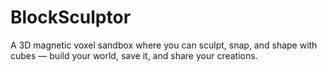 # BlockSculptor
A 3D magnetic voxel sandbox where you can sculpt, snap, and shape with cubes — build your world, save it, and share your creations.
